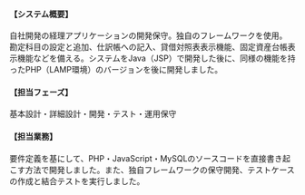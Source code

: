 #### 【システム概要】

自社開発の経理アプリケーションの開発保守。独自のフレームワークを使用。
勘定科目の設定と追加、仕訳帳への記入、貸借対照表表示機能、固定資産台帳表示機能などを備える。システムをJava（JSP）で開発した後に、同様の機能を持ったPHP（LAMP環境）のバージョンを後に開発しました。

#### 【担当フェーズ】

基本設計・詳細設計・開発・テスト・運用保守

#### 【担当業務】

要件定義を基にして、PHP・JavaScript・MySQLのソースコードを直接書き起こす方法で開発しました。また、独自フレームワークの保守開発、テストケースの作成と結合テストを実行しました。
